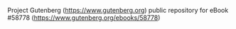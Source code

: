 Project Gutenberg (https://www.gutenberg.org) public repository for
eBook #58778 (https://www.gutenberg.org/ebooks/58778)
